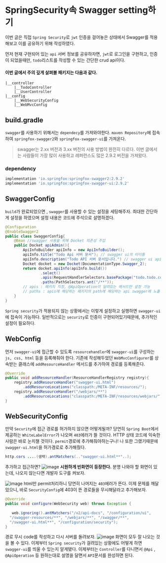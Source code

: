 # SpringSecurity속  Swagger setting하기
이번 글은 직접 ```Spring Security```로 ```jwt``` 인증을 걸어놓은 상태에서 Swagger를 적용해보고 이를 공유하기 위해 작성하였다.

먼저 현재 구현되어 있는 ```api``` 서버 정보를 공유하자면, ```jwt```로 로그인을 구현하고, 인증이 되었을때만, ```todo```리스트를 작성할 수 있는 간단한 crud api이다.

#### 이번 글에서 주의 깊게 살펴볼 패키지는 다음과 같다. 
```
|__controller
	|__TodoController
	|__UserController
|__config
	|__WebSecurityConfig
	|__WebMvcConfig
```

## build.gradle
```swagger```를 사용하기 위해서는 ```dependecy```를 가져와야한다.
```maven Repository```에 접속하여 ```springfox-swagger2```와 ```springfox-swagger-ui```를 가져온다. 
> swagger는 2.xx 버전과 3.xx 버전의 사용 방법이 완전히 다르다. 이번 글에서는 사람들이 가장 많이 사용하고 레퍼런스도 많은 2.9.2 버전을 가져왔다.

###  dependency
```groovy
implementation 'io.springfox:springfox-swagger2:2.9.2'  
implementation 'io.springfox:springfox-swagger-ui:2.9.2'
```
## SwaggerConfig
```build```가 완료되었으면 , ```swagger```를 사용할 수 있는 설정을 세팅해주자. 최대한 간단하게 설정을 하였으며 설정 내용은 코드에 주석으로 설명하겠다.
```java
@Configuration
@EnableSwagger2
public class SwaggerConfig{
	@Bean //swagger 사용을 위해 Docket 의존성 주입
	public Docket apiAdmin(){ 
		ApiInfoBuilder apiInfo = new ApiInfoBuilder();
		apiInfo.title("Todo Api 서버 문서"); // swagger ui의 타이틍
		apiInfo.description("Todo API 서버 문서입니다.") // swagger ui api문서 요약
		Docket docket = new Docket(DocumentationType.Swagger_2);
		return docket.apiInfo(apiInfo.build())
				.select()
				.apis(RequestHandlerSelectors.basePackage("todo.todo.controller"))
				.paths(PathSelectors.ant("/**"));
		// apis : 패키지 지정, @ApiOperation이 달려있는 메서드만 설정 가능
		// paths : apis에 해당하는 패키지의 path에 해당하는 api swagger에 노출			
	}
}
```
```Spring security```가 적용되지 않는 상황에서는 이렇게 설정하고 실행하면 ```swagger-ui```에 접속이 가능하다. 일반적으로는 ```security```로 인증이 구현되어있기때문에, 추가적인 설정이 필요하다.

## WebConfig
먼저 ```swagger-ui```에 접근할 수 있도록 ```resourcehandler```에 ```swagger-ui```를 구성하는 ```js, css, html``` 등을 등록해줘야 한다.
기존에 작성해두었던 ```WebMvcConfigurer```를 상속받는 클래스에 ```addResourceHandler```  메서드를 추가하여 경로를 등록해준다.

```java
@Override
public void addResourceHandler(ResourceHandlerRegistry registry){
	registry.addResourceHandler("swagger-ui.html")  
        .addResourceLocations("classpath:/META-INF/resources/");  
	registry.addResourceHandler("/webjars/**")  
        .addResourceLocations("classpath:/META-INF/resources/webjars/");
}
```

## WebSecurityConfig
만약 ```Security```에 접근 경로를 허가하지 않으면 어떻게될까? 당연히 ```Spring Boot```에서 제공하는 ```WhiteLabelError```가 나오며 ```403```에러가 뜰 것이다. HTTP 상태 코드에 익숙한 사람은 바로 눈치챌 것이다. ```permit```경로에 추가해줘야하는구나! 나 또한 그랬기때문에 ```swagger-ui.html```을 허가경로로 추가해줬다.

```java
http.cors ....(생략).antMatchers(.."swagger-ui.html**"..);
``` 
추가하고 접근하면?
![image](https://user-images.githubusercontent.com/87312401/139519936-9d0cf905-7d7e-4ecd-8b73-a8ce601d3087.png)
**시원하게 빈화면이 등장한다.**
분명 나와야 할 화면이 있는데, 나오지 않는다면 개발자 도구를 켜보자.

![image](https://user-images.githubusercontent.com/87312401/139519962-15d901e4-b67b-4bf6-8602-f715e9fb8093.png)
html만 permit처리하니 당연히 나머지는 ```403```에러가 뜬다. 이제 문제를 깨달았으니, 바로 ```SecurityConfig```에 403이 뜬 경로들을 무시해달라고 추가해보자.

```java
@Override  
public void configure(WebSecurity web) throws Exception {  
  
   web.ignoring().antMatchers("/v2/api-docs", "/configuration/ui",  
  "/swagger-resources/**", "/webjars/**", "/swagger/**",  
  "/swagger-ui.html**", "/configuration/security");   
}
```
경로 무시 code를 작성하고 다시 서버를 돌려보자.
![image](https://user-images.githubusercontent.com/87312401/139520021-d3518493-8b04-4d56-98b1-5607e24d9af6.png)
화면이 모두 잘 나오는 것을 볼 수 있다. 이제부터 ```Spring security```가 걸려있는 상황에도 어떻게 하면 ```swagger-ui```를 띄울 수 있는지 알게됐다.
이제부터는 ```Controller```를 다니면서 ```@Api``` , ```@ApiOperation``` 등 원하는대로 설명을 달면서 ```API```문서를 완성하면 된다.
